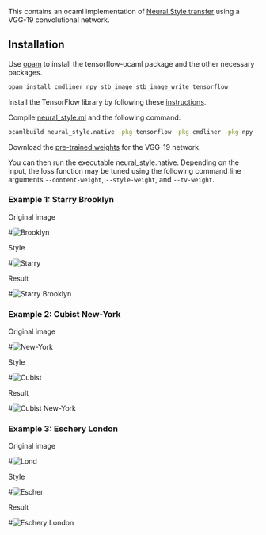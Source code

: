 This contains an ocaml implementation of [Neural Style transfer](https://arxiv.org/abs/1508.06576) using a VGG-19 convolutional network.

## Installation

Use [opam](https://opam.ocaml.org/) to install the tensorflow-ocaml package and the other necessary packages.

```bash
opam install cmdliner npy stb_image stb_image_write tensorflow
```

Install the TensorFlow library by following these [instructions](https://github.com/LaurentMazare/tensorflow-ocaml). 

Compile [neural_style.ml](https://github.com/LaurentMazare/tensorflow-ocaml/tree/master/examples/neural-style/neural_style.ml) and the following command:
```bash
ocamlbuild neural_style.native -pkg tensorflow -pkg cmdliner -pkg npy -pkg stb_image -pkg stb_image_write -use-ocamlfind -tag thread
```

Download the [pre-trained weights](https://github.com/LaurentMazare/tensorflow-ocaml/releases/download/0.0.9/vgg19.npz) for the VGG-19 network.

You can then run the executable neural_style.native. Depending on the input, the loss function may be tuned using the following command line arguments `--content-weight`, `--style-weight`, and `--tv-weight`.

### Example 1: Starry Brooklyn

Original image

#![Brooklyn](https://raw.githubusercontent.com/LaurentMazare/tensorflow-ocaml/master/examples/neural-style/samples/brooklyn.jpg)

Style

#![Starry](https://raw.githubusercontent.com/LaurentMazare/tensorflow-ocaml/master/examples/neural-style/samples/style-starry.jpg)

Result

#![Starry Brooklyn](https://raw.githubusercontent.com/LaurentMazare/tensorflow-ocaml/master/examples/neural-style/samples/brooklyn-starry.jpg)

### Example 2: Cubist New-York

Original image

#![New-York](https://raw.githubusercontent.com/LaurentMazare/tensorflow-ocaml/master/examples/neural-style/samples/new-york.jpg)

Style

#![Cubist](https://raw.githubusercontent.com/LaurentMazare/tensorflow-ocaml/master/examples/neural-style/samples/style-cubist.jpg)

Result

#![Cubist New-York](https://raw.githubusercontent.com/LaurentMazare/tensorflow-ocaml/master/examples/neural-style/samples/new-york-cubist.jpg)

### Example 3: Eschery London

Original image

#![Lond](https://raw.githubusercontent.com/LaurentMazare/tensorflow-ocaml/master/examples/neural-style/samples/london.jpg)

Style

#![Escher](https://raw.githubusercontent.com/LaurentMazare/tensorflow-ocaml/master/examples/neural-style/samples/style-escher.jpg)

Result

#![Eschery London](https://raw.githubusercontent.com/LaurentMazare/tensorflow-ocaml/master/examples/neural-style/samples/london-escher.jpg)
